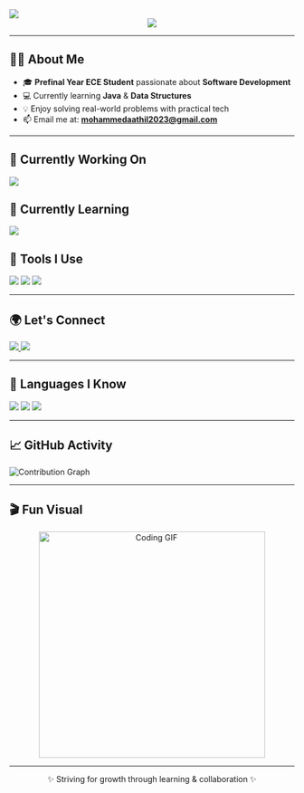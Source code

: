 <!-- Green-themed Abstract Banner -->
<img src="https://capsule-render.vercel.app/api?type=waving&color=32CD32&height=100&section=header&text=Hi%20There!%20👋&fontColor=ffffff&fontSize=40&desc=Welcome%20to%20My%20GitHub%20Profile&descSize=20&descAlignY=70"/>

<!-- Typing Intro -->
<div align="center">
  <img src="https://readme-typing-svg.demolab.com?font=Fira+Code&size=24&pause=1000&color=32CD32&center=true&vCenter=true&width=700&lines=ECE+Undergrad+%7C+Aspiring+Software+Engineer;Passionate+about+Development+%26+Innovation;Learning+Java+%26+DSA;Exploring+Ideas+with+Tech"/>
</div>

---

## 👨‍💻 About Me

- 🎓 **Prefinal Year ECE Student** passionate about **Software Development**
- 💻 Currently learning **Java** & **Data Structures**
- 💡 Enjoy solving real-world problems with practical tech
- 📫 Email me at: **mohammedaathil2023@gmail.com**

---

## 🚀 Currently Working On

<p>
  <img src="https://img.shields.io/badge/Java-32CD32?style=for-the-badge&logo=java&logoColor=white"/>
</p>

## 📘 Currently Learning

<p>
  <img src="https://img.shields.io/badge/Core%20Java-228B22?style=for-the-badge&logo=java&logoColor=white"/>
</p>

## 🧰 Tools I Use

<p>
  <img src="https://img.shields.io/badge/Git-F05032?style=for-the-badge&logo=git&logoColor=white"/>
  <img src="https://img.shields.io/badge/GitHub-181717?style=for-the-badge&logo=github&logoColor=white"/>
  <img src="https://img.shields.io/badge/VS%20Code-007ACC?style=for-the-badge&logo=visualstudiocode&logoColor=white"/>
</p>

---

## 🌍 Let's Connect

<p>
  <a href="https://www.linkedin.com/in/your-linkedin-profile" target="_blank">
    <img src="https://img.shields.io/badge/LinkedIn-0A66C2?style=for-the-badge&logo=linkedin&logoColor=white"/>
  </a>
  <a href="https://github.com/yourgithubusername" target="_blank">
    <img src="https://img.shields.io/badge/GitHub-181717?style=for-the-badge&logo=github&logoColor=white"/>
  </a>
</p>

---

## 🧠 Languages I Know

<p>
  <img src="https://img.shields.io/badge/Java-32CD32?style=for-the-badge&logo=openjdk&logoColor=white"/>
  <img src="https://img.shields.io/badge/HTML5-E34F26?style=for-the-badge&logo=html5&logoColor=white"/>
  <img src="https://img.shields.io/badge/CSS3-1572B6?style=for-the-badge&logo=css3&logoColor=white"/>
</p>

---

## 📈 GitHub Activity

![Contribution Graph](https://github-readme-activity-graph.vercel.app/graph?username=yourgithubusername&theme=github-compact&color=32CD32&line=32CD32&point=ffffff&area=true&hide_border=false)

---

## 🎬 Fun Visual

<div align="center">
  <img src="https://media.giphy.com/media/qgQUggAC3Pfv687qPC/giphy.gif" width="400" alt="Coding GIF"/>
</div>

---

<!-- Footer -->
<p align="center">✨ Striving for growth through learning & collaboration ✨</p>
